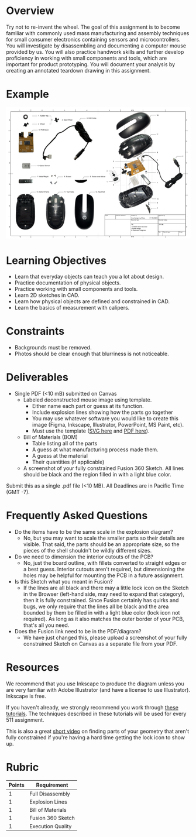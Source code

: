 # Overview
Try not to re-invent the wheel. The goal of this assignment is to become familiar with commonly used mass manufacturing and assembly techniques for small consumer electronics containing sensors and microcontrollers. You will investigate by disassembling and documenting a computer mouse provided by us. You will also practice handwork skills and further develop proficiency in working with small components and tools, which are important for product prototyping. You will document your analysis by creating an annotated teardown drawing in this assignment.

# Example
![Mouse deconstruction example](assets/mouse_doc/mouse_example.png)

# Learning Objectives
- Learn that everyday objects can teach you a lot about design.
- Practice documentation of physical objects.
- Practice working with small components and tools.
- Learn 2D sketches in CAD.
- Learn how physical objects are defined and constrained in CAD.
- Learn the basics of measurement with calipers.

# Constraints
- Backgrounds must be removed.
- Photos should be clear enough that blurriness is not noticeable.

# Deliverables
- Single PDF (<10 mB) submitted on Canvas
    - Labeled deconstructed mouse image using template.
        - Either name each part or guess at its function.
        - Include explosion lines showing how the parts go together
        - You may use whatever software you would like to create this image (Figma, Inkscape, Illustrator, PowerPoint, MS Paint, etc).
        - Must use the template ([SVG here](assets/mouse_doc/diagram_template.svg) and [PDF here](assets/mouse_doc/diagram_template.pdf)).
    - Bill of Materials (BOM)
        - Table listing all of the parts
        - A guess at what manufacturing process made them.
        - A guess at the material
        - Their quantities (if applicable)
    - A screenshot of your fully constrained Fusion 360 Sketch. All lines should be black and the region filled in with a light blue color. 

Submit this as a single .pdf file (<10 MB). All Deadlines are in Pacific Time (GMT -7).

# Frequently Asked Questions
- Do the items have to be the same scale in the explosion diagram?
    - No, but you may want to scale the smaller parts so their details are visible. That said, the parts should be an appropriate size, so the pieces of the shell shouldn't be wildly different sizes.
- Do we need to dimension the interior cutouts of the PCB?
    - No, just the board outline, with fillets converted to straight edges or a best guess. Interior cutouts aren't required, but dimensioning the holes may be helpful for mounting the PCB in a future assignment.
- Is this Sketch what you meant in Fusion?
    - If the lines are all black and there may a little lock icon on the Sketch in the Browser (left-hand side, may need to expand that category), then it is fully constrained. Since Fusion certainly has quirks and bugs, we only require that the lines all be black and the area bounded by them be filled in with a light blue color (lock icon not required). As long as it also matches the outer border of your PCB, that's all you need.
- Does the Fusion link need to be in the PDF/diagram?
    - We have just changed this, please upload a screenshot of your fully constrained Sketch on Canvas as a separate file from your PDF.

# Resources
We recommend that you use Inkscape to produce the diagram unless you are very familiar with Adobe Illustrator (and have a license to use Illustrator). Inkscape is free. 

If you haven't already, we strongly recommend you work through [these tutorials](https://gixlabs.github.io/how_to/inkscape.html). The techniques described in these tutorials will be used for every 511 assignment.

This is also a great [short video](https://www.youtube.com/watch?v=matqB8nGzQI) on finding parts of your geometry that aren't fully constrained if you're having a hard time getting the lock icon to show up.

# Rubric
| Points | Requirement |
| --- | --- |
| 1 | Full Disassembly |
| 1 | Explosion Lines |
| 1 | Bill of Materials |
| 1 | Fusion 360 Sketch |
| 1 | Execution Quality |
